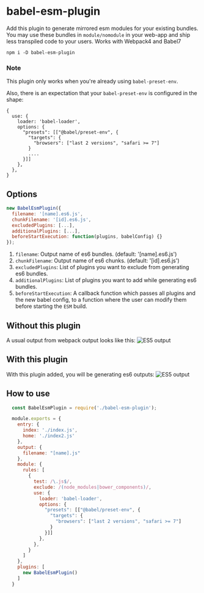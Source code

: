 # babel-esm-plugin
Add this plugin to generate mirrored esm modules for your existing bundles. You may use these bundles in `module/nomodule` in your web-app and ship less transpiled code to your users.
Works with Webpack4 and Babel7

```
npm i -D babel-esm-plugin
```

### Note
This plugin only works when you're already using `babel-preset-env`.

Also, there is an expectation that your `babel-preset-env` is configured in the shape:
```
{
  use: {
    loader: 'babel-loader',
    options: {
      "presets": [["@babel/preset-env", {
        "targets": {
          "browsers": ["last 2 versions", "safari >= 7"]
        }
        ....
      }]]
    },
  },
}
```

## Options
```js
new BabelEsmPlugin({
  filename: '[name].es6.js',
  chunkFilename: '[id].es6.js',
  excludedPlugins: [...],
  additionalPlugins: [...],
  beforeStartExecution: function(plugins, babelConfig) {}
});
```
1. `filename`: Output name of es6 bundles. (default: '[name].es6.js')
2. `chunkFilename`: Output name of es6 chunks. (default: '[id].es6.js')
3. `excludedPlugins`: List of plugins you want to exclude from generating es6 bundles.
4. `additionalPlugins`: List of plugins you want to add while generating es6 bundles.
5. `beforeStartExecution`: A callback function which passes all plugins and the new babel config, to a function where the user can modify them before starting the `ESM` build.

## Without this plugin
A usual output from webpack output looks like this:
![ES5 output](https://raw.githubusercontent.com/prateekbh/babel-esm-plugin/master/images/es5-screenshot.png)

## With this plugin
With this plugin added, you will be generating es6 outputs:
![ES5 output](https://raw.githubusercontent.com/prateekbh/babel-esm-plugin/master/images/es6-screenshot.png)

## How to use
```js
  const BabelEsmPlugin = require('./babel-esm-plugin');

  module.exports = {
    entry: {
      index: './index.js',
      home: './index2.js'
    },
    output: {
      filename: "[name].js"
    },
    module: {
      rules: [
        {
          test: /\.js$/,
          exclude: /(node_modules|bower_components)/,
          use: {
            loader: 'babel-loader',
            options: {
              "presets": [["@babel/preset-env", {
                "targets": {
                  "browsers": ["last 2 versions", "safari >= 7"]
                }
              }]]
            },
          },
        }
      ]
    },
    plugins: [
      new BabelEsmPlugin()
    ]
  }
```
